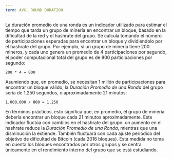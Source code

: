 ```yaml
---
term: AVG. ROUND DURATION
---
```


La duración promedio de una ronda es un indicador utilizado para estimar el tiempo que tarda un grupo de minería en encontrar un bloque, basado en la dificultad de la red y el hashrate del grupo. Se calcula tomando el número de participaciones esperadas para encontrar un bloque y dividiéndolo por el hashrate del grupo. Por ejemplo, si un grupo de minería tiene 200 mineros, y cada uno genera un promedio de 4 participaciones por segundo, el poder computacional total del grupo es de 800 participaciones por segundo:

```text
200 * 4 = 800
```

Asumiendo que, en promedio, se necesitan 1 millón de participaciones para encontrar un bloque válido, la *Duración Promedio de una Ronda* del grupo sería de 1,250 segundos, o aproximadamente 21 minutos:

```text
1,000,000 / 800 = 1,250
```

En términos prácticos, esto significa que, en promedio, el grupo de minería debería encontrar un bloque cada 21 minutos aproximadamente. Este indicador fluctúa con cambios en el hashrate del grupo: un aumento en el hashrate reduce la *Duración Promedio de una Ronda*, mientras que una disminución la extiende. También fluctuará con cada ajuste periódico del objetivo de dificultad de Bitcoin (cada 2016 bloques). Esta medida no toma en cuenta los bloques encontrados por otros grupos y se centra únicamente en el rendimiento interno del grupo que se está estudiando.